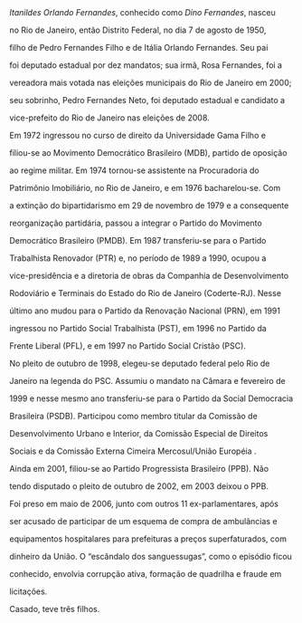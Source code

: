 

 



*Itanildes Orlando Fernandes*, conhecido como *Dino Fernandes*, nasceu

no Rio de Janeiro, então Distrito Federal, no dia 7 de agosto de 1950,

filho de Pedro Fernandes Filho e de Itália Orlando Fernandes. Seu pai

foi deputado estadual por dez mandatos; sua irmã, Rosa Fernandes, foi a

vereadora mais votada nas eleições municipais do Rio de Janeiro em 2000;

seu sobrinho, Pedro Fernandes Neto, foi deputado estadual e candidato a

vice-prefeito do Rio de Janeiro nas eleições de 2008.



Em 1972 ingressou no curso de direito da Universidade Gama Filho e

filiou-se ao Movimento Democrático Brasileiro (MDB), partido de oposição

ao regime militar. Em 1974 tornou-se assistente na Procuradoria do

Patrimônio Imobiliário, no Rio de Janeiro, e em 1976 bacharelou-se. Com

a extinção do bipartidarismo em 29 de novembro de 1979 e a consequente

reorganização partidária, passou a integrar o Partido do Movimento

Democrático Brasileiro (PMDB). Em 1987 transferiu-se para o Partido

Trabalhista Renovador (PTR) e, no período de 1989 a 1990, ocupou a

vice-presidência e a diretoria de obras da Companhia de Desenvolvimento

Rodoviário e Terminais do Estado do Rio de Janeiro (Coderte-RJ). Nesse

último ano mudou para o Partido da Renovação Nacional (PRN), em 1991

ingressou no Partido Social Trabalhista (PST), em 1996 no Partido da

Frente Liberal (PFL), e em 1997 no Partido Social Cristão (PSC).



No pleito de outubro de 1998, elegeu-se deputado federal pelo Rio de

Janeiro na legenda do PSC. Assumiu o mandato na Câmara e fevereiro de

1999 e nesse mesmo ano transferiu-se para o Partido da Social Democracia

Brasileira (PSDB). Participou como membro titular da Comissão de

Desenvolvimento Urbano e Interior, da Comissão Especial de Direitos

Sociais e da Comissão Externa Cimeira Mercosul/União Européia .



Ainda em 2001, filiou-se ao Partido Progressista Brasileiro (PPB). Não

tendo disputado o pleito de outubro de 2002, em 2003 deixou o PPB.



Foi preso em maio de 2006, junto com outros 11 ex-parlamentares, após

ser acusado de participar de um esquema de compra de ambulâncias e

equipamentos hospitalares para prefeituras a preços superfaturados, com

dinheiro da União. O “escândalo dos sanguessugas”, como o episódio ficou

conhecido, envolvia corrupção ativa, formação de quadrilha e fraude em

licitações.



Casado, teve três filhos.



 



